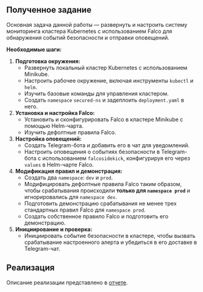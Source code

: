 ## Полученное задание

Основная задача данной работы — развернуть и настроить систему мониторинга кластера Kubernetes с использованием Falco для обнаружения событий безопасности и отправки оповещений.

**Необходимые шаги:**
1.  **Подготовка окружения:**
    * Развернуть локальный кластер Kubernetes с использованием Minikube.
    * Настроить рабочее окружение, включая инструменты `kubectl` и `helm`.
    * Изучить базовые команды для управления кластером.
    * Создать `namespace` `secured-ns` и задеплоить `deployment.yaml` в него.
2.  **Установка и настройка Falco:**
    * Установить и сконфигурировать Falco в кластере Minikube с помощью Helm-чарта.
    * Изучить дефолтные правила Falco.
3.  **Настройка оповещений:**
    * Создать Telegram-бота и добавить его в чат для уведомлений.
    * Настроить оповещения о событиях безопасности в Telegram-бота с использованием `falcosidekick`, конфигурируя его через `values` в Helm-чарте Falco.
4.  **Модификация правил и демонстрация:**
    * Создать два `namespace`: `dev` и `prod`.
    * Модифицировать дефолтные правила Falco таким образом, чтобы срабатывания происходили **только для `namespace prod`** и игнорировались для `namespace dev`.
    * Подготовить демонстрацию срабатывания не менее трех стандартных правил Falco для `namespace prod`.
    * Создать собственное правило Falco и подготовить его демонстрацию.
5.  **Инициирование и проверка:**
    * Инициировать событие безопасности в кластере, чтобы вызвать срабатывание настроенного алерта и убедиться в его доставке в Telegram-чат.

## Реализация

Описание реализации представлено в [отчете](отчет.pdf).
